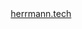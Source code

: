<header class="masthead secondary-color">
<div class="masthead-brand"><span class="logo"><a href="{{ page.lang | relative_url }}">herrmann.tech</a></span></div>
</header>
